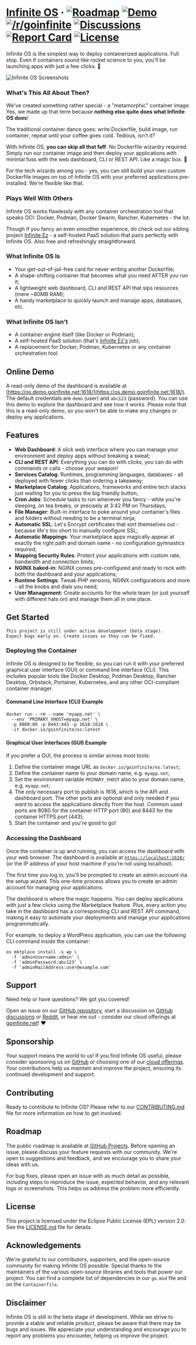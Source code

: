 # [Infinite OS](https://goinfinite.net/os/) &middot; [![Roadmap](https://img.shields.io/badge/roadmap-014737)](https://github.com/orgs/goinfinite/projects/9) [![Demo](https://img.shields.io/badge/read--only_demo-233876)](https://os.demo.goinfinite.net:1618/) [![/r/goinfinite](https://img.shields.io/badge/%2Fr%2Fgoinfinite-FF4500?logo=reddit&logoColor=ffffff)](https://www.reddit.com/r/goinfinite/) [![Discussions](https://img.shields.io/badge/discussions-751A3D?logo=github)](https://github.com/orgs/goinfinite/discussions) [![Report Card](https://img.shields.io/badge/report-A%2B-brightgreen)](https://goreportcard.com/report/github.com/goinfinite/os) [![License](https://img.shields.io/badge/license-EPL-blue.svg)](https://github.com/goinfinite/os/blob/main/LICENSE.md)

Infinite OS is the simplest way to deploy containerized applications. Full stop. Even if containers sound like rocket science to you, you'll be launching apps with just a few clicks. 🚀

![Infinite OS Screenshots](docs/os-screenshots.webp)

### What's This All About Then?

We've created something rather special - a "metamorphic" container image. Yes, we made up that term because **nothing else quite does what Infinite OS does**!

The traditional container dance goes: write Dockerfile, build image, run container, repeat until your coffee goes cold. Tedious, isn't it?

With Infinite OS, **you can skip all that faff**. No Dockerfile wizardry required. Simply run our container image and then deploy your applications with minimal fuss with the web dashboard, CLI or REST API. Like a magic box. 🧞

For the tech wizards among you - yes, you can still build your own custom Dockerfile images on top of Infinite OS with your preferred applications pre-installed. We're flexible like that.

### Plays Well With Others

Infinite OS works flawlessly with any container orchestration tool that speaks OCI: Docker, Podman, Docker Swarm, Rancher, Kubernetes - the lot.

Though if you fancy an even smoother experience, do check out our sibling project [Infinite Ez](https://github.com/goinfinite/ez) - a self-hosted PaaS solution that pairs perfectly with Infinite OS. Also free and refreshingly straightforward.

### What Infinite OS Is

- Your get-out-of-jail-free card for never writing another Dockerfile;
- A shape-shifting container that becomes what you need AFTER you run it;
- A lightweight web dashboard, CLI and REST API that sips resources (mere ~80MB RAM);
- A handy marketplace to quickly launch and manage apps, databases, etc.

### What Infinite OS Isn't

- A container engine itself (like Docker or Podman);
- A self-hosted PaaS solution (that's [Infinite Ez's](https://github.com/goinfinite/ez) job);
- A replacement for Docker, Podman, Kubernetes or any container orchestration tool.

## Online Demo

A read-only demo of the dashboard is available at [https://os.demo.goinfinite.net:1618/](https://os.demo.goinfinite.net:1618/). The default credentials are `demo` (user) and `abc123` (password). You can use this demo to explore the dashboard and see how it works. Please note that this is a read-only demo, so you won't be able to make any changes or deploy any applications.

## Features

- **Web Dashboard**: A slick web interface where you can manage your environment and deploy apps without breaking a sweat;
- **CLI and REST API**: Everything you can do with clicks, you can do with commands or calls - choose your weapon!
- **Services Catalog**: Runtimes, programming languages, databases - all deployed with fewer clicks than ordering a takeaway;
- **Marketplace Catalog**: Applications, frameworks and entire tech stacks just waiting for you to press the big friendly button;
- **Cron Jobs**: Schedule tasks to run whenever you fancy - while you're sleeping, on tea breaks, or precisely at 3:42 PM on Thursdays;
- **File Manager**: Built-in interface to poke around your container's files and folders without needing to be a terminal ninja;
- **Automatic SSL**: Let's Encrypt certificates that sort themselves out - because life's too short to manually configure SSL;
- **Automatic Mappings**: Your marketplace apps magically appear at exactly the right path and domain name - no configuration gymnastics required;
- **Mapping Security Rules**: Protect your applications with custom rate, bandwidth and connection limits;
- **NGINX baked-in**: NGINX comes pre-configured and ready to rock with both the dashboard and your applications;
- **Runtime Settings**: Tweak PHP versions, NGINX configurations and more - all the knobs and dials you need;
- **User Management**: Create accounts for the whole team (or just yourself with different hats on) and manage them all in one place.

## Get Started

```
This project is still under active development (beta stage).
Expect bugs early on. Create issues so they can be fixed.
```

### Deploying the Container

Infinite OS is designed to be flexible, so you can run it with your preferred graphical user interface (GUI) or command line interface (CLI). This includes popular tools like Docker Desktop, Podman Desktop, Rancher Desktop, Orbstack, Portainer, Kubernetes, and any other OCI-compliant container manager.

#### Command Line Interface (CLI) Example

```
docker run --rm --name 'myapp.net' \
  --env 'PRIMARY_VHOST=myapp.net' \
  -p 8080:80 -p 8443:443 -p 1618:1618 \
  -it docker.io/goinfinite/os:latest
```

#### Graphical User Interfaces (GUI) Example

If you prefer a GUI, the process is similar across most tools:

1. Define the container image URL as `docker.io/goinfinite/os:latest`;
2. Define the container name to your domain name, e.g. `myapp.net`;
3. Set the environment variable `PRIMARY_VHOST` also to your domain name, e.g. `myapp.net`;
4. The only necessary port to publish is 1618, which is the API and dashboard port. The other ports are optional and only needed if you want to access the applications directly from the host. Common used ports are 8080 for the container HTTP port (80) and 8443 for the container HTTPS port (443);
5. Start the container and you're good to go!

### Accessing the Dashboard

Once the container is up and running, you can access the dashboard with your web browser. The dashboard is available at [`https://localhost:1618/`](https://localhost:1618/) (or the IP address of your host machine if you're not using localhost).

The first time you log in, you'll be prompted to create an admin account via the setup wizard. This one-time process allows you to create an admin account for managing your applications.

The dashboard is where the magic happens. You can deploy applications with just a few clicks using the Marketplace feature. Plus, every action you take in the dashboard has a corresponding CLI and REST API command, making it easy to automate your deployments and manage your applications programmatically.

For example, to deploy a WordPress application, you can use the following CLI command inside the container:

```
os mktplace install -s wp \
  -f 'adminUsername:admin' \
  -f 'adminPassword:abc123' \
  -f 'adminMailAddress:user@example.com'
```

## Support

Need help or have questions? We got you covered!

Open an issue on our [GitHub repository](https://github.com/goinfinite/os), start a discussion on [GitHub discussions](https://github.com/orgs/goinfinite/discussions) or [Reddit](https://www.reddit.com/r/goinfinite/), or hear me out - consider our cloud offerings at [goinfinite.net](https://goinfinite.net)! ♥️

## Sponsorship

Your support means the world to us! If you find Infinite OS useful, please consider sponsoring us on [GitHub](https://github.com/sponsors/goinfinite) or choosing one of our [cloud offerings](https://goinfinite.net). Your contributions help us maintain and improve the project, ensuring its continued development and support.

## Contributing

Ready to contribute to Infinite OS? Please refer to our [CONTRIBUTING.md](docs/CONTRIBUTING.md) file for more information on how to get involved.

## Roadmap

The public roadmap is available at [GitHub Projects](https://github.com/orgs/goinfinite/projects/9). Before opening an issue, please discuss your feature requests with our community. We're open to suggestions and feedback, and we encourage you to share your ideas with us.

For bug fixes, please open an issue with as much detail as possible, including steps to reproduce the issue, expected behavior, and any relevant logs or screenshots. This helps us address the problem more efficiently.

## License

This project is licensed under the Eclipse Public License (EPL) version 2.0. See the [LICENSE.md](LICENSE.md) file for details.

## Acknowledgements

We're grateful to our contributors, supporters, and the open-source community for making Infinite OS possible. Special thanks to the maintainers of the various open-source libraries and tools that power our project. You can find a complete list of dependencies in our `go.mod` file and on the `Containerfile`.

## Disclaimer

Infinite OS is still in the beta stage of development. While we strive to provide a stable and reliable product, please be aware that there may be bugs and issues. We appreciate your understanding and encourage you to report any problems you encounter, helping us improve the project.
